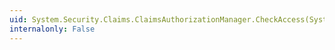 ```yaml
---
uid: System.Security.Claims.ClaimsAuthorizationManager.CheckAccess(System.Security.Claims.AuthorizationContext)
internalonly: False
---
```

